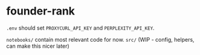 # founder-rank

`.env` should set `PROXYCURL_API_KEY` and `PERPLEXITY_API_KEY`.

`notebooks/` contain most relevant code for now.
`src/` (WIP - config, helpers, can make this nicer later)